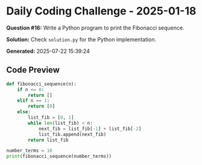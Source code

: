 # Daily Coding Challenge - 2025-01-18

**Question #16:** Write a Python program to print the Fibonacci sequence.

**Solution:** Check `solution.py` for the Python implementation.

**Generated:** 2025-07-22 15:39:24

## Code Preview
```python
def fibonacci_sequence(n):
    if n <= 0:
        return []
    elif n == 1:
        return [0]
    else:
        list_fib = [0, 1]
        while len(list_fib) < n:
            next_fib = list_fib[-1] + list_fib[-2]
            list_fib.append(next_fib)
        return list_fib

number_terms = 10
print(fibonacci_sequence(number_terms))
```
